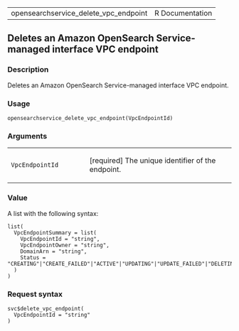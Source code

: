 <table style="width: 100%;">
<tbody>
<tr class="odd">
<td>opensearchservice_delete_vpc_endpoint</td>
<td style="text-align: right;">R Documentation</td>
</tr>
</tbody>
</table>

## Deletes an Amazon OpenSearch Service-managed interface VPC endpoint

### Description

Deletes an Amazon OpenSearch Service-managed interface VPC endpoint.

### Usage

    opensearchservice_delete_vpc_endpoint(VpcEndpointId)

### Arguments

<table>
<colgroup>
<col style="width: 35%" />
<col style="width: 65%" />
</colgroup>
<tbody>
<tr class="odd">
<td><code
id="opensearchservice_delete_vpc_endpoint_:_VpcEndpointId">VpcEndpointId</code></td>
<td><p>[required] The unique identifier of the endpoint.</p></td>
</tr>
</tbody>
</table>

### Value

A list with the following syntax:

    list(
      VpcEndpointSummary = list(
        VpcEndpointId = "string",
        VpcEndpointOwner = "string",
        DomainArn = "string",
        Status = "CREATING"|"CREATE_FAILED"|"ACTIVE"|"UPDATING"|"UPDATE_FAILED"|"DELETING"|"DELETE_FAILED"
      )
    )

### Request syntax

    svc$delete_vpc_endpoint(
      VpcEndpointId = "string"
    )
